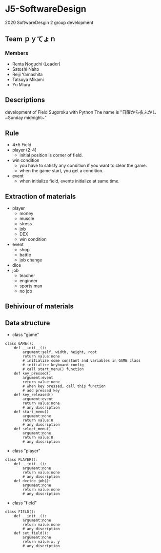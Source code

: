 # J5-SoftwareDesign
2020 SoftwareDesgin 2
group development

## Team ｐｙてょｎ
### Members
 - Renta Noguchi (Leader)
 - Satoshi Naito
 - Reiji Yamashita
 - Tatsuya Mikami
 - Yu Miura

## Descriptions
development of Field Sugoroku with Python
The name is "日曜から夜ふかし \~Sunday midnight\~"

## Rule
 - 4\*5 Field
 - player (2-4)
	 - initial position is corner of field.
 - win condition
	 - you have to satisfy any condition if you want to clear the game.
	 - when the game start, you get a condition.
 - event
	 - when initialize field, events initialize at same time.

## Extraction of materials
 - player
	 - money
	 - muscle
	 - stress
	 - job
	 - DEX
	 - win condition
 - event
	 - shop
	 - battle
	 - job change
 - dice
 - job
	 - teacher
	 - enginner
	 - sports man
	 - no job

## Behiviour of materials

## Data structure
 - class "game"
```
class GAME():
	def __init__():
		argument:self, width, height, root
		return value:none
		# initialize some constant and variables in GAME class
		# initialize keyboard config
		# call start_menu() function
	def key_pressed()
		argument:event
		return value:none
		# when key pressed, call this function
		# add pressed key
	def key_released()
		argument:event
		return value:none
		# any discription
	def start_menu()
		argument:none
		return value:0
		# any discription
	def select_menu()
		argument:none
		return value:0
		# any discription
```
 - class "player"
```
class PLAYER():
	def __init__():
		argument:none
		return value:none
		# any discription
	def decide_job():
		argument:none
		return value:none
		# any discription
```
 - class "field"
```
class FIELD():
	def __init__():
		argument:none
		return value:none
		# any discription
	def set_field():
		argument:none
		return value:x, y
		# any discription
```
